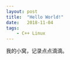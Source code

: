 ```yaml
---
layout: post
title:  "Hello World!"
date:   2018-11-04
tags:
    - C++ Linux
---
```


我的小窝，记录点点滴滴。

<img src="{{ '/assets/img/touring.jpg' | prepend: site.baseurl }}" alt=""> 

